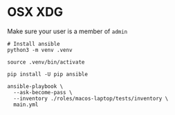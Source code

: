 # OSX XDG

Make sure your user is a member of `admin`


```shell
# Install ansible
python3 -m venv .venv

source .venv/bin/activate

pip install -U pip ansible

ansible-playbook \
  --ask-become-pass \
  --inventory ./roles/macos-laptop/tests/inventory \
  main.yml

```
